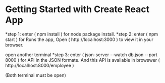 # Getting Started with Create React App

*step 1: enter ( npm install ) for node package install.
*step 2: enter ( npm start ) for Runs the app, Open ( http://localhost:3000 ) to view it in your browser.

open another terminal
*step 3: enter ( json-server --watch db.json --port 8000 ) for API in the JSON formate.
And this API is available in browswer ( http://localhost:8000/employee )

(Both terminal must be open)

